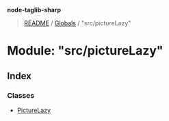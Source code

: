 **node-taglib-sharp**

> [README](../README.md) / [Globals](../globals.md) / "src/pictureLazy"

# Module: "src/pictureLazy"

## Index

### Classes

* [PictureLazy](../classes/_src_picturelazy_.picturelazy.md)
